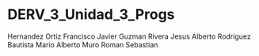 # DERV_3_Unidad_3_Progs
Hernandez Ortiz Francisco Javier
Guzman Rivera Jesus Alberto
Rodriguez Bautista Mario Alberto
Muro Roman Sebastian
